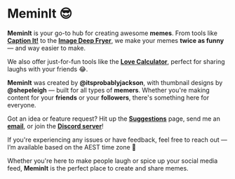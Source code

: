 
# MeminIt 😎

**MeminIt** is your go-to hub for creating awesome **memes**. From tools like [**Caption It!**](https://meminit.github.io/tools/captionit) to the [**Image Deep Fryer**](https://meminit.github.io/tools/deepfry), we make your memes **twice as funny** — and way easier to make.

We also offer just-for-fun tools like the [**Love Calculator**](https://meminit.github.io/tools/lovecalculator), perfect for sharing laughs with your friends 😂.

**MeminIt** was created by **@itsprobablyjackson**, with thumbnail designs by **@shepeleigh** — built for all types of **memers**. Whether you're making content for your **friends** or your **followers**, there's something here for everyone.

Got an idea or feature request? Hit up the [**Suggestions**](/suggestions) page, send me an [**email**](mailto:itsprobablyjackson@proton.me), or join the [**Discord server**](https://discord.gg/meminit)!

If you're experiencing any issues or have feedback, feel free to reach out — I’m available based on the AEST time zone 🙂

Whether you're here to make people laugh or spice up your social media feed, **MeminIt** is the perfect place to create and share memes.

